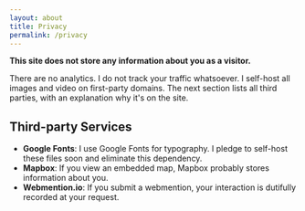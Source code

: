 ```yaml
---
layout: about
title: Privacy
permalink: /privacy
---
```


**This site does not store any information about you as a visitor.**

There are no analytics. I do not track your traffic whatsoever. I self-host all images and video on first-party domains. The next section lists all third parties, with an explanation why it's on the site.

## Third-party Services

- **Google Fonts**: I use Google Fonts for typography. I pledge to self-host these files soon and eliminate this dependency.
- **Mapbox**: If you view an embedded map, Mapbox probably stores information about you.
- **Webmention.io**: If you submit a webmention, your interaction is dutifully recorded at your request.
